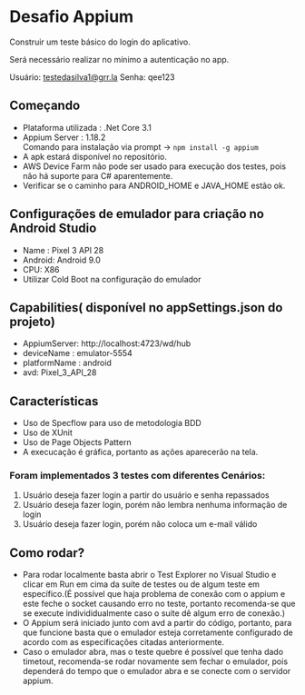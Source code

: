 # Desafio Appium

Construir um teste básico do login do aplicativo.

Será necessário realizar no mínimo a autenticação no app.

Usuário: testedasilva1@grr.la
Senha: qee123

## Começando

* Plataforma utilizada : .Net Core 3.1
* Appium Server : 1.18.2  
Comando para instalação via prompt  -> `npm install -g appium `
* A apk estará disponível no repositório.
* AWS Device Farm não pode ser usado para execução dos testes, pois não há suporte para C# aparentemente.
* Verificar se o caminho para ANDROID_HOME e JAVA_HOME estão ok.

## Configurações de emulador para criação no Android Studio

* Name : Pixel 3 API 28
* Android: Android 9.0
* CPU: X86
* Utilizar Cold Boot na configuração do emulador

## Capabilities( disponível no appSettings.json do projeto)

* AppiumServer: http://localhost:4723/wd/hub
* deviceName : emulator-5554
* platformName : android
* avd: Pixel_3_API_28

## Características

* Uso de Specflow para uso de metodologia BDD
* Uso de XUnit
* Uso de Page Objects Pattern
* A execucação é gráfica, portanto as ações aparecerão na tela.


### Foram implementados 3 testes com diferentes Cenários:
  1. Usuário deseja fazer login a partir do usuário e senha repassados
  2. Usuário deseja fazer login, porém não lembra nenhuma informação de login
  3. Usuário deseja fazer login, porém não coloca um e-mail válido


## Como rodar?

* Para rodar localmente basta abrir o Test Explorer no Visual Studio e clicar em Run em cima da suíte de testes ou de algum teste em específico.(É possível que haja problema de conexão com o appium e este feche o socket causando erro no teste, portanto recomenda-se que se execute individidualmente caso o suíte dê algum erro de conexão.)
* O Appium será iniciado junto com avd a partir do código, portanto, para que funcione basta que o emulador esteja corretamente configurado de acordo com as especificações citadas anteriormente.
* Caso o emulador abra, mas o teste quebre é possível que tenha dado timetout, recomenda-se rodar novamente sem fechar o emulador, pois dependerá do tempo que o emulador abra e se conecte com o servidor appium.


